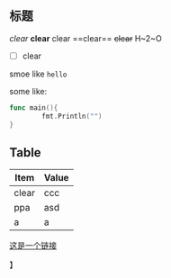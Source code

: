 ## 标题
*clear*
**clear**
clear
==clear==
~~clear~~
H~2~O

- [ ] clear

smoe like `hello`

some like:
```go
func main(){
		fmt.Println("")
}
```


Table
------------------------------------
Item | Value
------ | ------
clear | ccc
ppa| asd
a |a 

[这是一个链接](http://example.com)

】
<!--stackedit_data:
eyJoaXN0b3J5IjpbNjU5MjU5NzgzLDUxNTg4MTcxOF19
-->